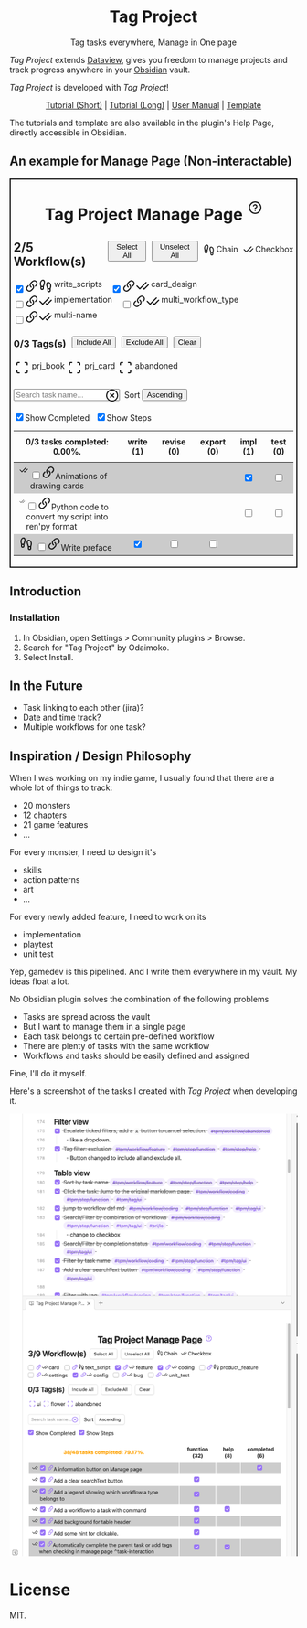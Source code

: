 <h1 align="center">Tag Project</h1>
<p align="center">Tag tasks everywhere, Manage in One page</p>

*Tag Project* extends [Dataview](https://github.com/blacksmithgu/obsidian-dataview), gives you freedom to manage
projects and track progress anywhere in your [Obsidian](https://obsidian.md/) vault.

*Tag Project* is developed with *Tag Project*!


<p align="center"><a href="/docs/tutorial-short.md">Tutorial (Short)</a> | <a href="/docs/tutorial-long.md">Tutorial (Long)</a> | <a href="/docs/user_manual.md">User Manual</a> | <a href="/docs/template.md">Template</a></p>

The tutorials and template are also available in the plugin's Help Page, directly accessible in Obsidian.

## An example for Manage Page (Non-interactable)

<div style="border: 2px solid; padding: 5px;"><span><div classname="view-content"><div style="display: flex; justify-content: center; margin-bottom: -20px;"><div style="align-items: center; display: flex; flex-direction: row;"><h1>Tag Project Manage Page</h1><div style="width: 10px;"></div><span><a classname="cm-underline"><span><svg xmlns="http://www.w3.org/2000/svg" width="24" height="24" viewBox="0 0 24 24" fill="none" stroke="currentColor" stroke-width="2" stroke-linecap="round" stroke-linejoin="round" classname="svg-icon lucide-help-circle"><circle cx="12" cy="12" r="10"></circle><path d="M9.09 9a3 3 0 0 1 5.83 1c0 2-3 3-3 3"></path><line x1="12" y1="17" x2="12.01" y2="17"></line></svg></span></a><span></span></span></div></div><span style="display: flex;"><div style="display: flex; align-items: center; flex-direction: row;"><h2>2/5 Workflow(s)</h2><div style="width: 10px;"></div><button>Select All</button><div style="width: 10px;"></div><button>Unselect All</button><div style="width: 10px;"></div><div style="display: flex; flex-direction: row;"><span><div style="display: flex; flex-direction: row;"><span><svg xmlns="http://www.w3.org/2000/svg" width="24" height="24" viewBox="0 0 24 24" fill="none" stroke="currentColor" stroke-width="2" stroke-linecap="round" stroke-linejoin="round" classname="svg-icon lucide-footprints"><path d="M4 16v-2.38C4 11.5 2.97 10.5 3 8c.03-2.72 1.49-6 4.5-6C9.37 2 10 3.8 10 5.5c0 3.11-2 5.66-2 8.68V16a2 2 0 1 1-4 0Z"></path><path d="M20 20v-2.38c0-2.12 1.03-3.12 1-5.62-.03-2.72-1.49-6-4.5-6C14.63 6 14 7.8 14 9.5c0 3.11 2 5.66 2 8.68V20a2 2 0 1 0 4 0Z"></path><path d="M16 17h4"></path><path d="M4 13h4"></path></svg></span><div style="width: 3px;"></div><label>Chain</label></div></span><div style="width: 10px;"></div><span><div style="display: flex; flex-direction: row;"><span><svg xmlns="http://www.w3.org/2000/svg" width="24" height="24" viewBox="0 0 24 24" fill="none" stroke="currentColor" stroke-width="2" stroke-linecap="round" stroke-linejoin="round" classname="svg-icon lucide-check-check"><path d="M18 6 7 17l-5-5"></path><path d="m22 10-7.5 7.5L13 16"></path></svg></span><div style="width: 3px;"></div><label>Checkbox</label></div></span></div></div></span><div><span style="display: inline-block; margin-right: 15px;"><span><input type="checkbox" checked=""><label><span><a classname="cm-underline"><span><svg xmlns="http://www.w3.org/2000/svg" width="24" height="24" viewBox="0 0 24 24" fill="none" stroke="currentColor" stroke-width="2" stroke-linecap="round" stroke-linejoin="round" classname="svg-icon link"><path d="M13.1404 10C13.6728 10.3955 14.1134 10.9001 14.4322 11.4796C14.7511 12.0591 14.9407 12.6999 14.9882 13.3586C15.0357 14.0172 14.94 14.6783 14.7076 15.297C14.4751 15.9157 14.1115 16.4775 13.6412 16.9443L10.8588 19.7073C9.98423 20.5462 8.81284 21.0103 7.59697 20.9998C6.38109 20.9893 5.21801 20.505 4.35822 19.6512C3.49844 18.7974 3.01074 17.6424 3.00018 16.435C2.98961 15.2276 3.45702 14.0644 4.30173 13.1959L5.88768 11.6117"></path><path d="M10.8596 14C10.3272 13.6045 9.88658 13.0999 9.56776 12.5204C9.24894 11.9409 9.05935 11.3001 9.01185 10.6414C8.96435 9.98279 9.06004 9.32171 9.29245 8.70302C9.52486 8.08433 9.88853 7.52251 10.3588 7.05567L13.1412 4.29268C14.0158 3.45384 15.1872 2.98968 16.403 3.00017C17.6189 3.01067 18.782 3.49497 19.6418 4.34877C20.5016 5.20257 20.9893 6.35756 20.9998 7.56498C21.0104 8.77239 20.543 9.93562 19.6983 10.8041L18.1123 12.379"></path></svg></span></a><span><span style="display: inline-flex; justify-items: center;"><span><svg xmlns="http://www.w3.org/2000/svg" width="24" height="24" viewBox="0 0 24 24" fill="none" stroke="currentColor" stroke-width="2" stroke-linecap="round" stroke-linejoin="round" classname="svg-icon lucide-footprints"><path d="M4 16v-2.38C4 11.5 2.97 10.5 3 8c.03-2.72 1.49-6 4.5-6C9.37 2 10 3.8 10 5.5c0 3.11-2 5.66-2 8.68V16a2 2 0 1 1-4 0Z"></path><path d="M20 20v-2.38c0-2.12 1.03-3.12 1-5.62-.03-2.72-1.49-6-4.5-6C14.63 6 14 7.8 14 9.5c0 3.11 2 5.66 2 8.68V20a2 2 0 1 0 4 0Z"></path><path d="M16 17h4"></path><path d="M4 13h4"></path></svg></span><label style="margin-left: 3px;">write_scripts</label></span></span></span></label></span></span><span style="display: inline-block; margin-right: 15px;"><span><input type="checkbox" checked=""><label><span><a classname="cm-underline"><span><svg xmlns="http://www.w3.org/2000/svg" width="24" height="24" viewBox="0 0 24 24" fill="none" stroke="currentColor" stroke-width="2" stroke-linecap="round" stroke-linejoin="round" classname="svg-icon link"><path d="M13.1404 10C13.6728 10.3955 14.1134 10.9001 14.4322 11.4796C14.7511 12.0591 14.9407 12.6999 14.9882 13.3586C15.0357 14.0172 14.94 14.6783 14.7076 15.297C14.4751 15.9157 14.1115 16.4775 13.6412 16.9443L10.8588 19.7073C9.98423 20.5462 8.81284 21.0103 7.59697 20.9998C6.38109 20.9893 5.21801 20.505 4.35822 19.6512C3.49844 18.7974 3.01074 17.6424 3.00018 16.435C2.98961 15.2276 3.45702 14.0644 4.30173 13.1959L5.88768 11.6117"></path><path d="M10.8596 14C10.3272 13.6045 9.88658 13.0999 9.56776 12.5204C9.24894 11.9409 9.05935 11.3001 9.01185 10.6414C8.96435 9.98279 9.06004 9.32171 9.29245 8.70302C9.52486 8.08433 9.88853 7.52251 10.3588 7.05567L13.1412 4.29268C14.0158 3.45384 15.1872 2.98968 16.403 3.00017C17.6189 3.01067 18.782 3.49497 19.6418 4.34877C20.5016 5.20257 20.9893 6.35756 20.9998 7.56498C21.0104 8.77239 20.543 9.93562 19.6983 10.8041L18.1123 12.379"></path></svg></span></a><span><span style="display: inline-flex; justify-items: center;"><span><svg xmlns="http://www.w3.org/2000/svg" width="24" height="24" viewBox="0 0 24 24" fill="none" stroke="currentColor" stroke-width="2" stroke-linecap="round" stroke-linejoin="round" classname="svg-icon lucide-check-check"><path d="M18 6 7 17l-5-5"></path><path d="m22 10-7.5 7.5L13 16"></path></svg></span><label style="margin-left: 3px;">card_design</label></span></span></span></label></span></span><span style="display: inline-block; margin-right: 15px;"><span><input type="checkbox"><label><span><a classname="cm-underline"><span><svg xmlns="http://www.w3.org/2000/svg" width="24" height="24" viewBox="0 0 24 24" fill="none" stroke="currentColor" stroke-width="2" stroke-linecap="round" stroke-linejoin="round" classname="svg-icon link"><path d="M13.1404 10C13.6728 10.3955 14.1134 10.9001 14.4322 11.4796C14.7511 12.0591 14.9407 12.6999 14.9882 13.3586C15.0357 14.0172 14.94 14.6783 14.7076 15.297C14.4751 15.9157 14.1115 16.4775 13.6412 16.9443L10.8588 19.7073C9.98423 20.5462 8.81284 21.0103 7.59697 20.9998C6.38109 20.9893 5.21801 20.505 4.35822 19.6512C3.49844 18.7974 3.01074 17.6424 3.00018 16.435C2.98961 15.2276 3.45702 14.0644 4.30173 13.1959L5.88768 11.6117"></path><path d="M10.8596 14C10.3272 13.6045 9.88658 13.0999 9.56776 12.5204C9.24894 11.9409 9.05935 11.3001 9.01185 10.6414C8.96435 9.98279 9.06004 9.32171 9.29245 8.70302C9.52486 8.08433 9.88853 7.52251 10.3588 7.05567L13.1412 4.29268C14.0158 3.45384 15.1872 2.98968 16.403 3.00017C17.6189 3.01067 18.782 3.49497 19.6418 4.34877C20.5016 5.20257 20.9893 6.35756 20.9998 7.56498C21.0104 8.77239 20.543 9.93562 19.6983 10.8041L18.1123 12.379"></path></svg></span></a><span><span style="display: inline-flex; justify-items: center;"><span><svg xmlns="http://www.w3.org/2000/svg" width="24" height="24" viewBox="0 0 24 24" fill="none" stroke="currentColor" stroke-width="2" stroke-linecap="round" stroke-linejoin="round" classname="svg-icon lucide-check-check"><path d="M18 6 7 17l-5-5"></path><path d="m22 10-7.5 7.5L13 16"></path></svg></span><label style="margin-left: 3px;">implementation</label></span></span></span></label></span></span><span style="display: inline-block; margin-right: 15px;"><span><input type="checkbox"><label><span><a classname="cm-underline"><span><svg xmlns="http://www.w3.org/2000/svg" width="24" height="24" viewBox="0 0 24 24" fill="none" stroke="currentColor" stroke-width="2" stroke-linecap="round" stroke-linejoin="round" classname="svg-icon link"><path d="M13.1404 10C13.6728 10.3955 14.1134 10.9001 14.4322 11.4796C14.7511 12.0591 14.9407 12.6999 14.9882 13.3586C15.0357 14.0172 14.94 14.6783 14.7076 15.297C14.4751 15.9157 14.1115 16.4775 13.6412 16.9443L10.8588 19.7073C9.98423 20.5462 8.81284 21.0103 7.59697 20.9998C6.38109 20.9893 5.21801 20.505 4.35822 19.6512C3.49844 18.7974 3.01074 17.6424 3.00018 16.435C2.98961 15.2276 3.45702 14.0644 4.30173 13.1959L5.88768 11.6117"></path><path d="M10.8596 14C10.3272 13.6045 9.88658 13.0999 9.56776 12.5204C9.24894 11.9409 9.05935 11.3001 9.01185 10.6414C8.96435 9.98279 9.06004 9.32171 9.29245 8.70302C9.52486 8.08433 9.88853 7.52251 10.3588 7.05567L13.1412 4.29268C14.0158 3.45384 15.1872 2.98968 16.403 3.00017C17.6189 3.01067 18.782 3.49497 19.6418 4.34877C20.5016 5.20257 20.9893 6.35756 20.9998 7.56498C21.0104 8.77239 20.543 9.93562 19.6983 10.8041L18.1123 12.379"></path></svg></span></a><span><span style="display: inline-flex; justify-items: center;"><span><svg xmlns="http://www.w3.org/2000/svg" width="24" height="24" viewBox="0 0 24 24" fill="none" stroke="currentColor" stroke-width="2" stroke-linecap="round" stroke-linejoin="round" classname="svg-icon lucide-check-check"><path d="M18 6 7 17l-5-5"></path><path d="m22 10-7.5 7.5L13 16"></path></svg></span><label style="margin-left: 3px;">multi_workflow_type</label></span></span></span></label></span></span><span style="display: inline-block; margin-right: 15px;"><span><input type="checkbox"><label><span><a classname="cm-underline"><span><svg xmlns="http://www.w3.org/2000/svg" width="24" height="24" viewBox="0 0 24 24" fill="none" stroke="currentColor" stroke-width="2" stroke-linecap="round" stroke-linejoin="round" classname="svg-icon link"><path d="M13.1404 10C13.6728 10.3955 14.1134 10.9001 14.4322 11.4796C14.7511 12.0591 14.9407 12.6999 14.9882 13.3586C15.0357 14.0172 14.94 14.6783 14.7076 15.297C14.4751 15.9157 14.1115 16.4775 13.6412 16.9443L10.8588 19.7073C9.98423 20.5462 8.81284 21.0103 7.59697 20.9998C6.38109 20.9893 5.21801 20.505 4.35822 19.6512C3.49844 18.7974 3.01074 17.6424 3.00018 16.435C2.98961 15.2276 3.45702 14.0644 4.30173 13.1959L5.88768 11.6117"></path><path d="M10.8596 14C10.3272 13.6045 9.88658 13.0999 9.56776 12.5204C9.24894 11.9409 9.05935 11.3001 9.01185 10.6414C8.96435 9.98279 9.06004 9.32171 9.29245 8.70302C9.52486 8.08433 9.88853 7.52251 10.3588 7.05567L13.1412 4.29268C14.0158 3.45384 15.1872 2.98968 16.403 3.00017C17.6189 3.01067 18.782 3.49497 19.6418 4.34877C20.5016 5.20257 20.9893 6.35756 20.9998 7.56498C21.0104 8.77239 20.543 9.93562 19.6983 10.8041L18.1123 12.379"></path></svg></span></a><span><span style="display: inline-flex; justify-items: center;"><span><svg xmlns="http://www.w3.org/2000/svg" width="24" height="24" viewBox="0 0 24 24" fill="none" stroke="currentColor" stroke-width="2" stroke-linecap="round" stroke-linejoin="round" classname="svg-icon lucide-check-check"><path d="M18 6 7 17l-5-5"></path><path d="m22 10-7.5 7.5L13 16"></path></svg></span><label style="margin-left: 3px;">multi-name</label></span></span></span></label></span></span></div><div style="align-items: center; display: flex; flex-direction: row;"><h3>0/3 Tags(s)</h3><div style="width: 10px;"></div><button>Include All</button><div style="width: 10px;"></div><button>Exclude All</button><div style="width: 10px;"></div><button>Clear</button></div><div><span style="display: inline-block; margin: 3px;"><span style="display: inline-flex; justify-items: center;"><a classname="cm-underline"><span><svg xmlns="http://www.w3.org/2000/svg" width="24" height="24" viewBox="0 0 24 24" fill="none" stroke="currentColor" stroke-width="2" stroke-linecap="round" stroke-linejoin="round" classname="svg-icon lucide-scan"><path d="M3 7V5a2 2 0 0 1 2-2h2"></path><path d="M17 3h2a2 2 0 0 1 2 2v2"></path><path d="M21 17v2a2 2 0 0 1-2 2h-2"></path><path d="M7 21H5a2 2 0 0 1-2-2v-2"></path></svg></span></a><span><label style="margin-left: 5px;">prj_book</label></span></span></span><span style="display: inline-block; margin: 3px;"><span style="display: inline-flex; justify-items: center;"><a classname="cm-underline"><span><svg xmlns="http://www.w3.org/2000/svg" width="24" height="24" viewBox="0 0 24 24" fill="none" stroke="currentColor" stroke-width="2" stroke-linecap="round" stroke-linejoin="round" classname="svg-icon lucide-scan"><path d="M3 7V5a2 2 0 0 1 2-2h2"></path><path d="M17 3h2a2 2 0 0 1 2 2v2"></path><path d="M21 17v2a2 2 0 0 1-2 2h-2"></path><path d="M7 21H5a2 2 0 0 1-2-2v-2"></path></svg></span></a><span><label style="margin-left: 5px;">prj_card</label></span></span></span><span style="display: inline-block; margin: 3px;"><span style="display: inline-flex; justify-items: center;"><a classname="cm-underline"><span><svg xmlns="http://www.w3.org/2000/svg" width="24" height="24" viewBox="0 0 24 24" fill="none" stroke="currentColor" stroke-width="2" stroke-linecap="round" stroke-linejoin="round" classname="svg-icon lucide-scan"><path d="M3 7V5a2 2 0 0 1 2-2h2"></path><path d="M17 3h2a2 2 0 0 1 2 2v2"></path><path d="M21 17v2a2 2 0 0 1-2 2h-2"></path><path d="M7 21H5a2 2 0 0 1-2-2v-2"></path></svg></span></a><span><label style="margin-left: 5px;">abandoned</label></span></span></span></div><p></p><div style="justify-content: flex-start; align-items: center; display: flex; flex-direction: row;"><span style="display: flex; align-items: center;"><input type="text" placeholder="Search task name..." value="" style="width: 100%;"><span style="margin-left: -25px; padding-top: 5px;"><a classname="cm-underline"><span><svg xmlns="http://www.w3.org/2000/svg" width="24" height="24" viewBox="0 0 24 24" fill="none" stroke="currentColor" stroke-width="2" stroke-linecap="round" stroke-linejoin="round" classname="svg-icon lucide-x-circle"><circle cx="12" cy="12" r="10"></circle><line x1="15" y1="9" x2="9" y2="15"></line><line x1="9" y1="9" x2="15" y2="15"></line></svg></span></a><span></span></span></span><div style="width: 10px;"></div><div style="align-items: center; display: flex; flex-direction: row;"><label> Sort </label><div style="width: 4px;"></div><button>Ascending</button></div></div><p></p><div style="display: flex; flex-direction: row;"><span><input type="checkbox" checked=""><label>Show Completed</label></span><div style="width: 10px;"></div><span><input type="checkbox" checked=""><label>Show Steps</label></span></div><p></p><table><tbody><tr><td style="min-width: 100px; max-width: 500px; padding: 5px 5px 5px 10px; background-color: rgba(0, 0, 0, 0.2);"><div style="display: flex; flex-direction: row;"><span><svg xmlns="http://www.w3.org/2000/svg" width="24" height="24" viewBox="0 0 24 24" fill="none" stroke="currentColor" stroke-width="2" stroke-linecap="round" stroke-linejoin="round" classname="svg-icon lucide-check-check"><path d="M18 6 7 17l-5-5"></path><path d="m22 10-7.5 7.5L13 16"></path></svg></span><div style="width: 5px;"></div><span><input type="checkbox"><label><span><span><a classname="cm-underline"><span><svg xmlns="http://www.w3.org/2000/svg" width="24" height="24" viewBox="0 0 24 24" fill="none" stroke="currentColor" stroke-width="2" stroke-linecap="round" stroke-linejoin="round" classname="svg-icon link"><path d="M13.1404 10C13.6728 10.3955 14.1134 10.9001 14.4322 11.4796C14.7511 12.0591 14.9407 12.6999 14.9882 13.3586C15.0357 14.0172 14.94 14.6783 14.7076 15.297C14.4751 15.9157 14.1115 16.4775 13.6412 16.9443L10.8588 19.7073C9.98423 20.5462 8.81284 21.0103 7.59697 20.9998C6.38109 20.9893 5.21801 20.505 4.35822 19.6512C3.49844 18.7974 3.01074 17.6424 3.00018 16.435C2.98961 15.2276 3.45702 14.0644 4.30173 13.1959L5.88768 11.6117"></path><path d="M10.8596 14C10.3272 13.6045 9.88658 13.0999 9.56776 12.5204C9.24894 11.9409 9.05935 11.3001 9.01185 10.6414C8.96435 9.98279 9.06004 9.32171 9.29245 8.70302C9.52486 8.08433 9.88853 7.52251 10.3588 7.05567L13.1412 4.29268C14.0158 3.45384 15.1872 2.98968 16.403 3.00017C17.6189 3.01067 18.782 3.49497 19.6418 4.34877C20.5016 5.20257 20.9893 6.35756 20.9998 7.56498C21.0104 8.77239 20.543 9.93562 19.6983 10.8041L18.1123 12.379"></path></svg></span></a><span>Animations of drawing cards</span></span></span></label></span></div></td><td style="text-align: center; background-color: rgba(0, 0, 0, 0.2);"></td><td style="text-align: center; background-color: rgba(0, 0, 0, 0.2);"></td><td style="text-align: center; background-color: rgba(0, 0, 0, 0.2);"></td><td style="text-align: center; background-color: rgba(0, 0, 0, 0.2);"><span><input type="checkbox" checked=""><label></label></span></td><td style="text-align: center; background-color: rgba(0, 0, 0, 0.2);"><span><input type="checkbox"><label></label></span></td></tr><tr><td style="min-width: 100px; max-width: 500px; padding: 5px 5px 5px 10px;"><div style="display: flex; flex-direction: row;"><span><svg xmlns="http://www.w3.org/2000/svg" width="24" height="24" viewBox="0 0 24 24" fill="none" stroke="currentColor" stroke-width="2" stroke-linecap="round" stroke-linejoin="round" classname="svg-icon lucide-check-check"><path d="M18 6 7 17l-5-5"></path><path d="m22 10-7.5 7.5L13 16"></path></svg></span><div style="width: 5px;"></div><span><input type="checkbox"><label><span><span><a classname="cm-underline"><span><svg xmlns="http://www.w3.org/2000/svg" width="24" height="24" viewBox="0 0 24 24" fill="none" stroke="currentColor" stroke-width="2" stroke-linecap="round" stroke-linejoin="round" classname="svg-icon link"><path d="M13.1404 10C13.6728 10.3955 14.1134 10.9001 14.4322 11.4796C14.7511 12.0591 14.9407 12.6999 14.9882 13.3586C15.0357 14.0172 14.94 14.6783 14.7076 15.297C14.4751 15.9157 14.1115 16.4775 13.6412 16.9443L10.8588 19.7073C9.98423 20.5462 8.81284 21.0103 7.59697 20.9998C6.38109 20.9893 5.21801 20.505 4.35822 19.6512C3.49844 18.7974 3.01074 17.6424 3.00018 16.435C2.98961 15.2276 3.45702 14.0644 4.30173 13.1959L5.88768 11.6117"></path><path d="M10.8596 14C10.3272 13.6045 9.88658 13.0999 9.56776 12.5204C9.24894 11.9409 9.05935 11.3001 9.01185 10.6414C8.96435 9.98279 9.06004 9.32171 9.29245 8.70302C9.52486 8.08433 9.88853 7.52251 10.3588 7.05567L13.1412 4.29268C14.0158 3.45384 15.1872 2.98968 16.403 3.00017C17.6189 3.01067 18.782 3.49497 19.6418 4.34877C20.5016 5.20257 20.9893 6.35756 20.9998 7.56498C21.0104 8.77239 20.543 9.93562 19.6983 10.8041L18.1123 12.379"></path></svg></span></a><span>Python code to convert my script into ren'py format</span></span></span></label></span></div></td><td style="text-align: center;"></td><td style="text-align: center;"></td><td style="text-align: center;"></td><td style="text-align: center;"><span><input type="checkbox"><label></label></span></td><td style="text-align: center;"><span><input type="checkbox"><label></label></span></td></tr><tr><td style="min-width: 100px; max-width: 500px; padding: 5px 5px 5px 10px; background-color: rgba(0, 0, 0, 0.2);"><div style="display: flex; flex-direction: row;"><span><svg xmlns="http://www.w3.org/2000/svg" width="24" height="24" viewBox="0 0 24 24" fill="none" stroke="currentColor" stroke-width="2" stroke-linecap="round" stroke-linejoin="round" classname="svg-icon lucide-footprints"><path d="M4 16v-2.38C4 11.5 2.97 10.5 3 8c.03-2.72 1.49-6 4.5-6C9.37 2 10 3.8 10 5.5c0 3.11-2 5.66-2 8.68V16a2 2 0 1 1-4 0Z"></path><path d="M20 20v-2.38c0-2.12 1.03-3.12 1-5.62-.03-2.72-1.49-6-4.5-6C14.63 6 14 7.8 14 9.5c0 3.11 2 5.66 2 8.68V20a2 2 0 1 0 4 0Z"></path><path d="M16 17h4"></path><path d="M4 13h4"></path></svg></span><div style="width: 5px;"></div><span><input type="checkbox"><label><span><span><a classname="cm-underline"><span><svg xmlns="http://www.w3.org/2000/svg" width="24" height="24" viewBox="0 0 24 24" fill="none" stroke="currentColor" stroke-width="2" stroke-linecap="round" stroke-linejoin="round" classname="svg-icon link"><path d="M13.1404 10C13.6728 10.3955 14.1134 10.9001 14.4322 11.4796C14.7511 12.0591 14.9407 12.6999 14.9882 13.3586C15.0357 14.0172 14.94 14.6783 14.7076 15.297C14.4751 15.9157 14.1115 16.4775 13.6412 16.9443L10.8588 19.7073C9.98423 20.5462 8.81284 21.0103 7.59697 20.9998C6.38109 20.9893 5.21801 20.505 4.35822 19.6512C3.49844 18.7974 3.01074 17.6424 3.00018 16.435C2.98961 15.2276 3.45702 14.0644 4.30173 13.1959L5.88768 11.6117"></path><path d="M10.8596 14C10.3272 13.6045 9.88658 13.0999 9.56776 12.5204C9.24894 11.9409 9.05935 11.3001 9.01185 10.6414C8.96435 9.98279 9.06004 9.32171 9.29245 8.70302C9.52486 8.08433 9.88853 7.52251 10.3588 7.05567L13.1412 4.29268C14.0158 3.45384 15.1872 2.98968 16.403 3.00017C17.6189 3.01067 18.782 3.49497 19.6418 4.34877C20.5016 5.20257 20.9893 6.35756 20.9998 7.56498C21.0104 8.77239 20.543 9.93562 19.6983 10.8041L18.1123 12.379"></path></svg></span></a><span>Write preface</span></span></span></label></span></div></td><td style="text-align: center; background-color: rgba(0, 0, 0, 0.2);"><span><input type="checkbox" checked=""><label></label></span></td><td style="text-align: center; background-color: rgba(0, 0, 0, 0.2);"><span><input type="checkbox"><label></label></span></td><td style="text-align: center; background-color: rgba(0, 0, 0, 0.2);"><span><input type="checkbox"><label></label></span></td><td style="text-align: center; background-color: rgba(0, 0, 0, 0.2);"></td><td style="text-align: center; background-color: rgba(0, 0, 0, 0.2);"></td></tr></tbody><thead><tr><th style="background-color: rgba(0, 0, 0, 0); position: sticky; top: -16px; padding: 10px; min-width: 100px; max-width: 500px;"><div><label>0/3 tasks completed: 0.00%.</label></div></th><th style="background-color: rgba(0, 0, 0, 0); position: sticky; top: -16px; padding: 10px; min-width: unset; max-width: unset;"><div>write (1)</div></th><th style="background-color: rgba(0, 0, 0, 0); position: sticky; top: -16px; padding: 10px; min-width: unset; max-width: unset;"><div>revise (0)</div></th><th style="background-color: rgba(0, 0, 0, 0); position: sticky; top: -16px; padding: 10px; min-width: unset; max-width: unset;"><div>export (0)</div></th><th style="background-color: rgba(0, 0, 0, 0); position: sticky; top: -16px; padding: 10px; min-width: unset; max-width: unset;"><div>impl (1)</div></th><th style="background-color: rgba(0, 0, 0, 0); position: sticky; top: -16px; padding: 10px; min-width: unset; max-width: unset;"><div>test (0)</div></th></tr></thead></table></div></span></div>

## Introduction

### Installation

1. In Obsidian, open Settings > Community plugins > Browse.
1. Search for "Tag Project" by Odaimoko.
1. Select Install.

## In the Future

- Task linking to each other (jira)?
- Date and time track?
- Multiple workflows for one task?

## Inspiration / Design Philosophy

When I was working on my indie game, I usually found that there are a whole lot of things to track:

- 20 monsters
- 12 chapters
- 21 game features
- ...

For every monster, I need to design it's

- skills
- action patterns
- art
- ...

For every newly added feature, I need to work on its

- implementation
- playtest
- unit test

Yep, gamedev is this pipelined.
And I write them everywhere in my vault. My ideas float a lot.

No Obsidian plugin solves the combination of the following problems

- Tasks are spread across the vault
- But I want to manage them in a single page
- Each task belongs to certain pre-defined workflow
- There are plenty of tasks with the same workflow
- Workflows and tasks should be easily defined and assigned

Fine, I'll do it myself.

Here's a screenshot of the tasks I created with *Tag Project* when developing it.

![Tag Project Development](src/docs/image.png)

# License

MIT.